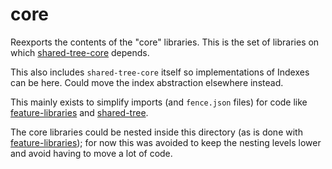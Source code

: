 # core

Reexports the contents of the "core" libraries.
This is the set of libraries on which [shared-tree-core](../shared-tree-core/README.md) depends.

This also includes `shared-tree-core` itself so implementations of Indexes can be here.
Could move the index abstraction elsewhere instead.

This mainly exists to simplify imports (and `fence.json` files) for code like [feature-libraries](../feature-libraries/README.md) and [shared-tree](../shared-tree/README.md).

The core libraries could be nested inside this directory (as is done with [feature-libraries](../feature-libraries/README.md));
for now this was avoided to keep the nesting levels lower and avoid having to move a lot of code.
